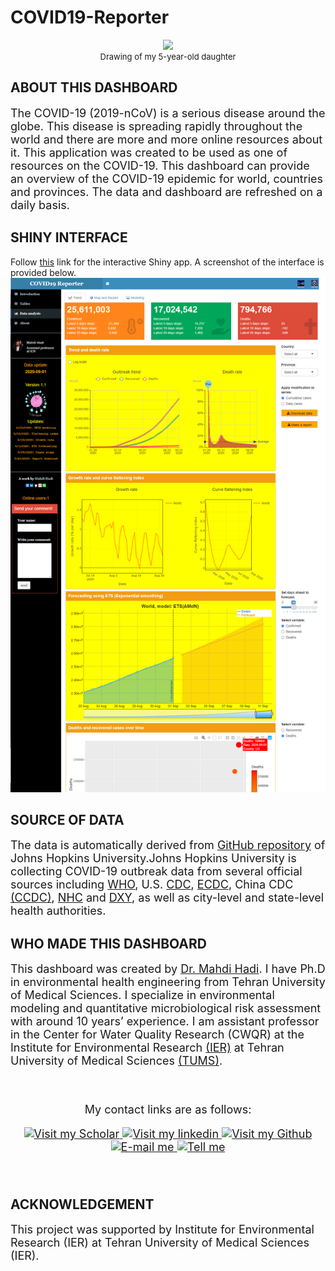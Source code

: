 # COVID19-Reporter

<center> <img src= "www/Corona.png" width="200"/> </center>
<font size="2"><center> Drawing of my 5-year-old daughter</center></font> 

## ABOUT THIS DASHBOARD

<font size="4">The COVID-19 (2019-nCoV) is a serious disease around the globe. This disease is spreading rapidly throughout the world and there are more and more online resources about it. This application was created to be used as one of resources on the COVID-19. This dashboard can provide an overview of the COVID-19 epidemic for world, countries and provinces. The data and dashboard are refreshed on a daily basis.</font> 
 
## SHINY INTERFACE
Follow [this](https://mahdi-hadi.shinyapps.io/covid19-reporter/) link for the interactive Shiny app. A screenshot of the interface is provided below.
<img src = 'https://github.com/mehdihadi/COVID19-Reporter/blob/master/Interface.png' title = "The application interface"  ></img>

## SOURCE OF DATA

<font size="4">The data is automatically derived from [GitHub repository](https://github.com/CSSEGISandData/COVID-19) of Johns Hopkins University.Johns Hopkins University is collecting COVID-19 outbreak data from several official sources including [WHO](https://www.who.int/emergencies/diseases/novel-coronavirus-2019/situation-reports), U.S. [CDC](https://www.cdc.gov/coronavirus/2019-ncov/index.html), [ECDC](https://www.ecdc.europa.eu/en/home), China CDC  [(CCDC)](http://www.chinacdc.cn/en/), [NHC](http://www.nhc.gov.cn/yjb/s3578/new_list.shtml) and [DXY](https://3g.dxy.cn/newh5/view/pneumonia?scene=2&clicktime=1579582238&enterid=1579582238&from=singlemessage&isappinstalled=0), as well as city-level and state-level health authorities.</font> 

## WHO MADE THIS DASHBOARD

<font size="4">This dashboard was created by [Dr. Mahdi Hadi](https://www.tums.ac.ir/faculties/m-hadi). I have Ph.D in environmental health engineering from Tehran University of Medical Sciences. I specialize in environmental modeling and quantitative microbiological risk assessment with around 10 years’ experience. I am assistant professor in the Center for Water Quality Research (CWQR) at the Institute for Environmental Research [(IER)](http://ier.tums.ac.ir/) at Tehran University of Medical Sciences [(TUMS)](http://tums.ac.ir/).   



&nbsp;
<!-- Add font awesome icons -->
<p style="text-align: center;">My contact links are as follows:</p>
<p style="text-align: center;">
    <a href ='https://scholar.google.com/citations?user=xSSU0wsAAAAJ&hl=en'  ><img src = 'https://camo.githubusercontent.com/970a33efbaca49ab23b521633f2f41ed1bb16707/68747470733a2f2f6564656e742e6769746875622e696f2f537570657254696e7949636f6e732f696d616765732f7376672f676f6f676c655f7363686f6c61722e737667' title = "Visit my Scholar" height = "30px" ></img>
    </a>
    <a href ='https://www.linkedin.com/in/mahdi-hadi-7081808/'  ><img src = 'https://camo.githubusercontent.com/45e6bebceba49c2cf76b1b3770b1adbe24e6c454/68747470733a2f2f6564656e742e6769746875622e696f2f537570657254696e7949636f6e732f696d616765732f7376672f6c696e6b6564696e2e737667' title = "Visit my linkedin" height = "30px" ></img>
    </a>
    <a href ='https://github.com/mehdihadi'  ><img src = 'https://camo.githubusercontent.com/d0518022b7a02d405ad5112a0c8aa455cbfe952e/68747470733a2f2f6564656e742e6769746875622e696f2f537570657254696e7949636f6e732f696d616765732f7376672f6769746875622e737667' title = "Visit my Github" height = "30px" ></img>
    <a href = "mailto:m.hadi1981@gmail.com" ><img src = 'https://camo.githubusercontent.com/5bf17041186bbc591a286709593ee76baf2e4711/68747470733a2f2f6564656e742e6769746875622e696f2f537570657254696e7949636f6e732f696d616765732f7376672f676d61696c2e737667' title = "E-mail me"  height = "50px" ></img>
    </a>
    <a href = "tel:+989189061738" ><img src = 'https://camo.githubusercontent.com/fce4b2b8a7a33047fd617855c5b7564e61f10c17/68747470733a2f2f6564656e742e6769746875622e696f2f537570657254696e7949636f6e732f696d616765732f7376672f70686f6e652e737667' title = "Tell me"  height = "30px" ></img>
    </a>
</p>

&nbsp;

</font>


## ACKNOWLEDGEMENT
<font size="4">
This project was supported by Institute for Environmental Research (IER) at Tehran University of Medical Sciences (IER). 
</font>

